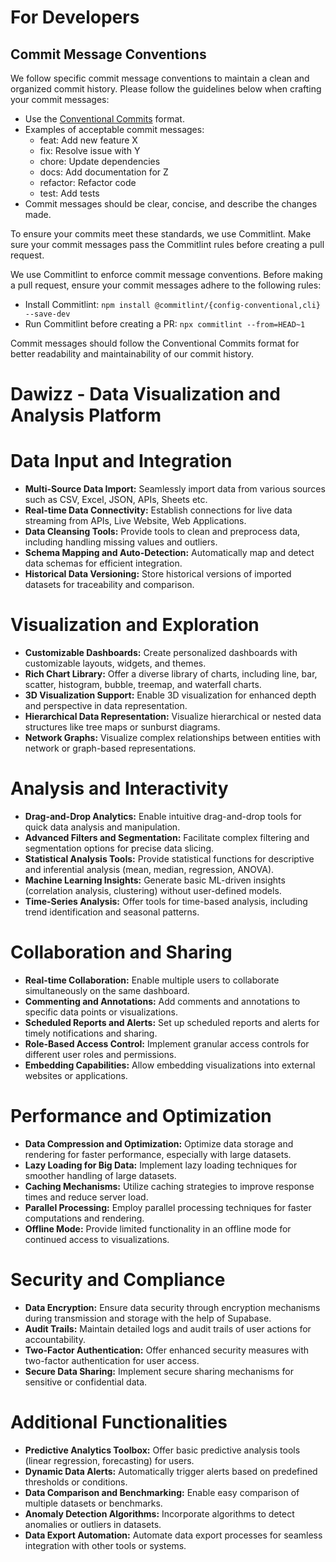 # For Developers
## Commit Message Conventions

We follow specific commit message conventions to maintain a clean and organized commit history. Please follow the guidelines below when crafting your commit messages:

- Use the [Conventional Commits](https://www.conventionalcommits.org/) format.
- Examples of acceptable commit messages:
  - feat: Add new feature X
  - fix: Resolve issue with Y
  - chore: Update dependencies
  - docs: Add documentation for Z
  - refactor: Refactor code
  - test: Add tests
- Commit messages should be clear, concise, and describe the changes made.

To ensure your commits meet these standards, we use Commitlint. Make sure your commit messages pass the Commitlint rules before creating a pull request.

We use Commitlint to enforce commit message conventions. Before making a pull request, ensure your commit messages adhere to the following rules:

- Install Commitlint: `npm install @commitlint/{config-conventional,cli} --save-dev`
- Run Commitlint before creating a PR: `npx commitlint --from=HEAD~1`

Commit messages should follow the Conventional Commits format for better readability and maintainability of our commit history.

# Dawizz - Data Visualization and Analysis Platform

# Data Input and Integration

- **Multi-Source Data Import:** Seamlessly import data from various sources such as CSV, Excel, JSON, APIs, Sheets etc.
- **Real-time Data Connectivity:** Establish connections for live data streaming from APIs, Live Website, Web Applications.
- **Data Cleansing Tools:** Provide tools to clean and preprocess data, including handling missing values and outliers.
- **Schema Mapping and Auto-Detection:** Automatically map and detect data schemas for efficient integration.
- **Historical Data Versioning:** Store historical versions of imported datasets for traceability and comparison.

# Visualization and Exploration

- **Customizable Dashboards:** Create personalized dashboards with customizable layouts, widgets, and themes.
- **Rich Chart Library:** Offer a diverse library of charts, including line, bar, scatter, histogram, bubble, treemap, and waterfall charts.
- **3D Visualization Support:** Enable 3D visualization for enhanced depth and perspective in data representation.
- **Hierarchical Data Representation:** Visualize hierarchical or nested data structures like tree maps or sunburst diagrams.
- **Network Graphs:** Visualize complex relationships between entities with network or graph-based representations.

# Analysis and Interactivity

- **Drag-and-Drop Analytics:** Enable intuitive drag-and-drop tools for quick data analysis and manipulation.
- **Advanced Filters and Segmentation:** Facilitate complex filtering and segmentation options for precise data slicing.
- **Statistical Analysis Tools:** Provide statistical functions for descriptive and inferential analysis (mean, median, regression, ANOVA).
- **Machine Learning Insights:** Generate basic ML-driven insights (correlation analysis, clustering) without user-defined models.
- **Time-Series Analysis:** Offer tools for time-based analysis, including trend identification and seasonal patterns.

# Collaboration and Sharing

- **Real-time Collaboration:** Enable multiple users to collaborate simultaneously on the same dashboard.
- **Commenting and Annotations:** Add comments and annotations to specific data points or visualizations.
- **Scheduled Reports and Alerts:** Set up scheduled reports and alerts for timely notifications and sharing.
- **Role-Based Access Control:** Implement granular access controls for different user roles and permissions.
- **Embedding Capabilities:** Allow embedding visualizations into external websites or applications.

# Performance and Optimization

- **Data Compression and Optimization:** Optimize data storage and rendering for faster performance, especially with large datasets.
- **Lazy Loading for Big Data:** Implement lazy loading techniques for smoother handling of large datasets.
- **Caching Mechanisms:** Utilize caching strategies to improve response times and reduce server load.
- **Parallel Processing:** Employ parallel processing techniques for faster computations and rendering.
- **Offline Mode:** Provide limited functionality in an offline mode for continued access to visualizations.

# Security and Compliance

- **Data Encryption:** Ensure data security through encryption mechanisms during transmission and storage with the help of Supabase.
- **Audit Trails:** Maintain detailed logs and audit trails of user actions for accountability.
- **Two-Factor Authentication:** Offer enhanced security measures with two-factor authentication for user access.
- **Secure Data Sharing:** Implement secure sharing mechanisms for sensitive or confidential data.

# Additional Functionalities

- **Predictive Analytics Toolbox:** Offer basic predictive analysis tools (linear regression, forecasting) for users.
- **Dynamic Data Alerts:** Automatically trigger alerts based on predefined thresholds or conditions.
- **Data Comparison and Benchmarking:** Enable easy comparison of multiple datasets or benchmarks.
- **Anomaly Detection Algorithms:** Incorporate algorithms to detect anomalies or outliers in datasets.
- **Data Export Automation:** Automate data export processes for seamless integration with other tools or systems.
